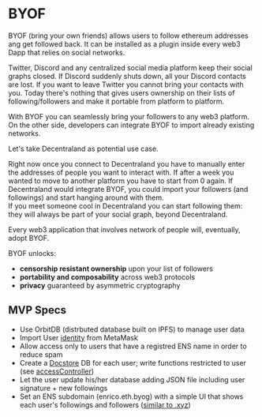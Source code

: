 # BYOF

BYOF (bring your own friends) allows users to follow ethereum addresses ang get followed back. It can be installed as a plugin inside every web3 Dapp that relies on social networks.

Twitter, Discord and any centralized social media platform keep their social graphs closed. If Discord suddenly shuts down, all your Discord contacts are lost. If you want to leave Twitter you cannot bring your contacts with you. Today there's nothing that gives users ownership on their lists of following/followers and make it portable from platform to platform.

With BYOF you can seamlessly bring your followers to any web3 platform. On the other side, developers can integrate BYOF to import already existing networks.  

Let's take Decentraland as potential use case.

Right now once you connect to Decentraland you have to manually enter the addresses of people you want to interact with. If after a week you wanted to move to another platform you have to start from 0 again. 
If Decentraland would integrate BYOF, you could import your followers (and followings) and start hanging around with them.  
If you meet someone cool in Decentraland you can start following them: they will always be part of your social graph, beyond Decentraland.

Every web3 application that involves network of people will, eventually, adopt BYOF.

BYOF unlocks: 
- **censorship resistant ownership** upon your list of followers
- **portability and composability** across web3 protocols
- **privacy** guaranteed by asymmetric cryptography


## MVP Specs

- Use OrbitDB (distrbuted database built on IPFS) to manage user data 
- Import User [identity](https://github.com/orbitdb/orbit-db-identity-provider) from MetaMask
- Allow access only to users that have a registred ENS name in order to reduce spam
- Create a [Docstore](https://github.com/orbitdb/orbit-db-docstore) DB for each user; write functions restricted to user (see [accessController](https://github.com/orbitdb/orbit-db-access-controllers))
- Let the user update his/her database adding JSON file including user signature + new followings
- Set an ENS subdomain (enrico.eth.byog) with a simple UI that shows each user's followings and followers ([similar to .xyz](https://brantly.eth.xyz/))
